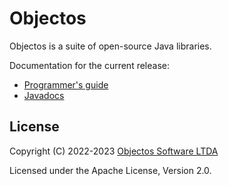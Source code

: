 # Objectos

Objectos is a suite of open-source Java libraries.

Documentation for the current release:

- [Programmer's guide](https://www.objectos.com.br/docs/0.4/)
- [Javadocs](https://www.objectos.com.br/docs/0.4/api/) 

## License

Copyright (C) 2022-2023 [Objectos Software LTDA](https://www.objectos.com.br)

Licensed under the Apache License, Version 2.0.
